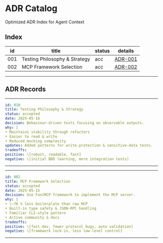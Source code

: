 # ADR Catalog 

Optimized ADR Index for Agent Context

## Index

| id  | title                                  | status | details                                                        |
| --- | -------------------------------------- | ------ | -------------------------------------------------------------- |
| 001 | Testing Philosophy & Strategy          | acc    | [ADR-001](001-testing-philosophy-and-strategy.md)              |
| 002 | MCP Framework Selection                | acc    | [ADR-002](002-mcp-framework-selection.md)                      |


---

## ADR Records

---------------------------------------------------------
```yaml
id: 010
title: Testing Philosophy & Strategy
status: accepted
date: 2025-05-16
decision: Behaviour‑driven tests focusing on observable outputs.
why: |
• Maintains stability through refactors
• Easier to read & write
• Reduced mocking complexity
updates: Added patterns for write‑protection & sensitive‑data tests.
tradeoffs:
positive: \[robust, readable, fast]
negative: \[initial BDD learning, more integration tests]
```
---------------------------------------------------------

--------------------------------------------
```yaml
id: 002
title: MCP Framework Selection
status: accepted
date: 2025-05-15
decision: Use FastMCP framework to implement the MCP server.
why: |
• \~70 % less boilerplate than raw MCP
• Built‑in type safety & JSON‑RPC handling
• Familiar CLI‑style pattern
• Active community & docs
tradeoffs:
positive: \[fast-dev, fewer protocol bugs, auto validation]
negative: \[framework lock‑in, less low‑level control]
```
--------------------------------------------
